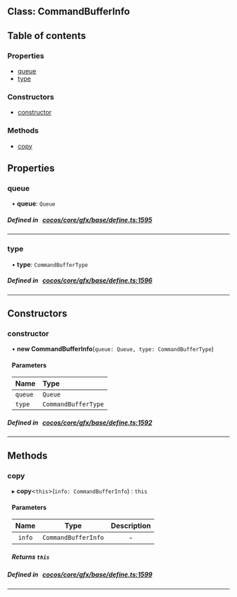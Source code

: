 
## Class: CommandBufferInfo





<div class="table-of-content">
<h2>Table of contents</h2>


### Properties

- [ queue](#queue)
- [ type](#type)

### Constructors

- [ constructor](#constructor)

### Methods

- [ copy](#copy)
</div>

## Properties


### queue
<div style="margin-left: 10px;">




•  **queue**:
`Queue` 
</div>

##### Defined in &nbsp;   [cocos/core/gfx/base/define.ts:1595](https://github.com/cocos-creator/engine/blob/c7bf6b8a9/cocos/core/gfx/base/define.ts#L1595)&nbsp;


___


### type
<div style="margin-left: 10px;">




•  **type**:
`CommandBufferType` 
</div>

##### Defined in &nbsp;   [cocos/core/gfx/base/define.ts:1596](https://github.com/cocos-creator/engine/blob/c7bf6b8a9/cocos/core/gfx/base/define.ts#L1596)&nbsp;


___

<!---->
## Constructors


### constructor
<div style="margin-left: 10px;">

• **new CommandBufferInfo**(`queue: Queue, type: CommandBufferType`)

#### Parameters

| Name | Type |
| :------ | :------ |
| `queue` | `Queue` |
| `type` | `CommandBufferType` |
</div>

##### Defined in &nbsp;   [cocos/core/gfx/base/define.ts:1592](https://github.com/cocos-creator/engine/blob/c7bf6b8a9/cocos/core/gfx/base/define.ts#L1592)&nbsp;


---

<!---->
## Methods

### copy

<div style="margin-left: 10px;">

▸   **copy**<`this`\>(`info: CommandBufferInfo`) : `this`



#### Parameters

| Name | Type | Description |
| :------: | :------: | :------: |
| `info` | `CommandBufferInfo` | - |


##### Returns `this`
</div>

##### Defined in &nbsp;   [cocos/core/gfx/base/define.ts:1599](https://github.com/cocos-creator/engine/blob/c7bf6b8a9/cocos/core/gfx/base/define.ts#L1599)&nbsp;
___
<!---->



